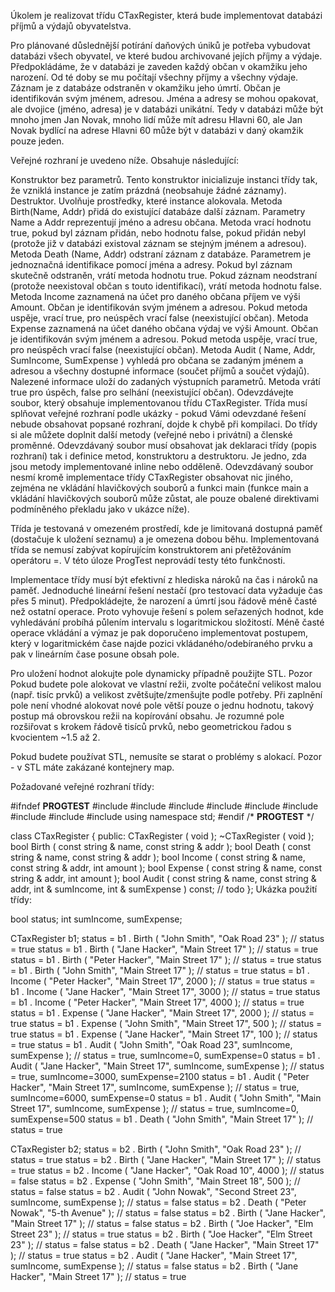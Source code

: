 Úkolem je realizovat třídu CTaxRegister, která bude implementovat databázi příjmů a výdajů obyvatelstva.

Pro plánované důslednější potírání daňových úniků je potřeba vybudovat databázi všech obyvatel, ve které budou archivované jejích příjmy a výdaje. Předpokládáme, že v databázi je zaveden každý občan v okamžiku jeho narození. Od té doby se mu počítají všechny příjmy a všechny výdaje. Záznam je z databáze odstraněn v okamžiku jeho úmrtí. Občan je identifikován svým jménem, adresou. Jména a adresy se mohou opakovat, ale dvojice (jméno, adresa) je v databázi unikátní. Tedy v databázi může být mnoho jmen Jan Novak, mnoho lidí může mít adresu Hlavni 60, ale Jan Novak bydlící na adrese Hlavni 60 může být v databázi v daný okamžik pouze jeden.

Veřejné rozhraní je uvedeno níže. Obsahuje následující:

Konstruktor bez parametrů. Tento konstruktor inicializuje instanci třídy tak, že vzniklá instance je zatím prázdná (neobsahuje žádné záznamy).
Destruktor. Uvolňuje prostředky, které instance alokovala.
Metoda Birth(Name, Addr) přidá do existující databáze další záznam. Parametry Name a Addr reprezentují jméno a adresu občana. Metoda vrací hodnotu true, pokud byl záznam přidán, nebo hodnotu false, pokud přidán nebyl (protože již v databázi existoval záznam se stejným jménem a adresou).
Metoda Death (Name, Addr) odstraní záznam z databáze. Parametrem je jednoznačná identifikace pomocí jména a adresy. Pokud byl záznam skutečně odstraněn, vrátí metoda hodnotu true. Pokud záznam neodstraní (protože neexistoval občan s touto identifikací), vrátí metoda hodnotu false.
Metoda Income zaznamená na účet pro daného občana příjem ve výši Amount. Občan je identifikován svým jménem a adresou. Pokud metoda uspěje, vrací true, pro neúspěch vrací false (neexistující občan).
Metoda Expense zaznamená na účet daného občana výdaj ve výši Amount. Občan je identifikován svým jménem a adresou. Pokud metoda uspěje, vrací true, pro neúspěch vrací false (neexistující občan).
Metoda Audit ( Name, Addr, SumIncome, SumExpense ) vyhledá pro občana se zadaným jménem a adresou a všechny dostupné informace (součet příjmů a součet výdajů). Nalezené informace uloží do zadaných výstupních parametrů. Metoda vrátí true pro úspěch, false pro selhání (neexistující občan).
Odevzdávejte soubor, který obsahuje implementovanou třídu CTaxRegister. Třída musí splňovat veřejné rozhraní podle ukázky - pokud Vámi odevzdané řešení nebude obsahovat popsané rozhraní, dojde k chybě při kompilaci. Do třídy si ale můžete doplnit další metody (veřejné nebo i privátní) a členské proměnné. Odevzdávaný soubor musí obsahovat jak deklaraci třídy (popis rozhraní) tak i definice metod, konstruktoru a destruktoru. Je jedno, zda jsou metody implementované inline nebo odděleně. Odevzdávaný soubor nesmí kromě implementace třídy CTaxRegister obsahovat nic jiného, zejména ne vkládání hlavičkových souborů a funkci main (funkce main a vkládání hlavičkových souborů může zůstat, ale pouze obalené direktivami podmíněného překladu jako v ukázce níže).

Třída je testovaná v omezeném prostředí, kde je limitovaná dostupná paměť (dostačuje k uložení seznamu) a je omezena dobou běhu. Implementovaná třída se nemusí zabývat kopírujícím konstruktorem ani přetěžováním operátoru =. V této úloze ProgTest neprovádí testy této funkčnosti.

Implementace třídy musí být efektivní z hlediska nároků na čas i nároků na paměť. Jednoduché lineární řešení nestačí (pro testovací data vyžaduje čas přes 5 minut). Předpokládejte, že narození a úmrtí jsou řádově méně časté než ostatní operace. Proto vyhovuje řešení s polem seřazených hodnot, kde vyhledávání probíhá půlením intervalu s logaritmickou složitostí. Méně časté operace vkládání a výmaz je pak doporučeno implementovat postupem, který v logaritmickém čase najde pozici vkládaného/odebíraného prvku a pak v lineárním čase posune obsah pole.

Pro uložení hodnot alokujte pole dynamicky případně použijte STL. Pozor Pokud budete pole alokovat ve vlastní režii, zvolte počáteční velikost malou (např. tisíc prvků) a velikost zvětšujte/zmenšujte podle potřeby. Při zaplnění pole není vhodné alokovat nové pole větší pouze o jednu hodnotu, takový postup má obrovskou režii na kopírování obsahu. Je rozumné pole rozšiřovat s krokem řádově tisíců prvků, nebo geometrickou řadou s kvocientem ~1.5 až 2.

Pokud budete používat STL, nemusíte se starat o problémy s alokací. Pozor - v STL máte zakázané kontejnery map.

Požadované veřejné rozhraní třídy:

#ifndef __PROGTEST__
#include <cstdio>
#include <cstdlib>
#include <cmath>
#include <cstring>
#include <iostream>
#include <iomanip>
#include <string>
#include <vector>
#include <algorithm>
using namespace std;
#endif /* __PROGTEST__ */


class CTaxRegister
 {
   public:
         CTaxRegister ( void );
        ~CTaxRegister ( void );
    bool Birth        ( const string    & name,
                        const string    & addr );
    bool Death        ( const string    & name,
                        const string    & addr );
    bool Income       ( const string    & name,
                        const string    & addr,
                        int               amount );
    bool Expense      ( const string    & name,
                        const string    & addr,
                        int               amount );
    bool Audit        ( const string    & name,
                        const string    & addr,
                        int             & sumIncome,
                        int             & sumExpense ) const;
    // todo 
 };
Ukázka použití třídy:

bool   status;
int    sumIncome, sumExpense;

CTaxRegister b1;
status = b1 . Birth ( "John Smith", "Oak Road 23" );
// status = true
status = b1 . Birth ( "Jane Hacker", "Main Street 17" );
// status = true
status = b1 . Birth ( "Peter Hacker", "Main Street 17" );
// status = true
status = b1 . Birth ( "John Smith", "Main Street 17" );
// status = true
status = b1 . Income ( "Peter Hacker", "Main Street 17", 2000 );
// status = true
status = b1 . Income ( "Jane Hacker", "Main Street 17", 3000 );
// status = true
status = b1 . Income ( "Peter Hacker", "Main Street 17", 4000 );
// status = true
status = b1 . Expense ( "Jane Hacker", "Main Street 17", 2000 );
// status = true
status = b1 . Expense ( "John Smith", "Main Street 17", 500 );
// status = true
status = b1 . Expense ( "Jane Hacker", "Main Street 17", 100 );
// status = true
status = b1 . Audit ( "John Smith", "Oak Road 23", sumIncome, sumExpense );
// status = true, sumIncome=0, sumExpense=0
status = b1 . Audit ( "Jane Hacker", "Main Street 17", sumIncome, sumExpense );
// status = true, sumIncome=3000, sumExpense=2100
status = b1 . Audit ( "Peter Hacker", "Main Street 17", sumIncome, sumExpense );
// status = true, sumIncome=6000, sumExpense=0
status = b1 . Audit ( "John Smith", "Main Street 17", sumIncome, sumExpense );
// status = true, sumIncome=0, sumExpense=500
status = b1 . Death ( "John Smith", "Main Street 17" );
// status = true

CTaxRegister b2;
status = b2 . Birth ( "John Smith", "Oak Road 23" );
// status = true
status = b2 . Birth ( "Jane Hacker", "Main Street 17" );
// status = true
status = b2 . Income ( "Jane Hacker", "Oak Road 10", 4000 );
// status = false
status = b2 . Expense ( "John Smith", "Main Street 18", 500 );
// status = false
status = b2 . Audit ( "John Nowak", "Second Street 23", sumIncome, sumExpense );
// status = false
status = b2 . Death ( "Peter Nowak", "5-th Avenue" );
// status = false
status = b2 . Birth ( "Jane Hacker", "Main Street 17" );
// status = false
status = b2 . Birth ( "Joe Hacker", "Elm Street 23" );
// status = true
status = b2 . Birth ( "Joe Hacker", "Elm Street 23" );
// status = false
status = b2 . Death ( "Jane Hacker", "Main Street 17" );
// status = true
status = b2 . Audit ( "Jane Hacker", "Main Street 17", sumIncome, sumExpense );
// status = false
status = b2 . Birth ( "Jane Hacker", "Main Street 17" );
// status = true